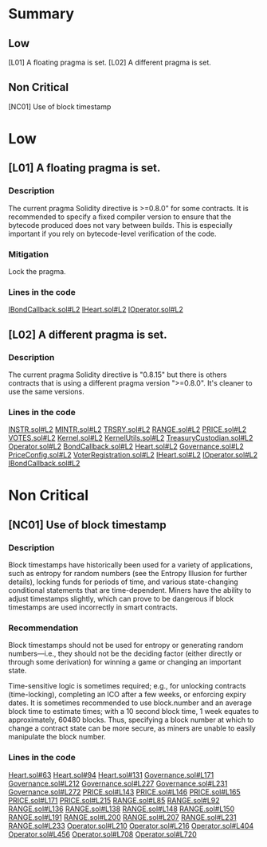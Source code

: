 # Summary
## Low
[L01] A floating pragma is set.
[L02] A different pragma is set.

## Non Critical
[NC01] Use of block timestamp

# Low
## [L01] A floating pragma is set.
### Description
The current pragma Solidity directive is >=0.8.0" for some contracts. It is recommended to specify a fixed compiler version to ensure that the bytecode produced 
does not vary between builds. 
This is especially important if you rely on bytecode-level verification of the code.

### Mitigation
Lock the pragma.

### Lines in the code
[IBondCallback.sol#L2](https://github.com/code-423n4/2022-08-olympus/blob/277535739c465c75d37c33d706ab76365df2aade/src/interfaces/IBondCallback.sol#L2)
[IHeart.sol#L2](https://github.com/code-423n4/2022-08-olympus/blob/277535739c465c75d37c33d706ab76365df2aade/src/policies/interfaces/IHeart.sol#L2)
[IOperator.sol#L2](https://github.com/code-423n4/2022-08-olympus/blob/277535739c465c75d37c33d706ab76365df2aade/src/policies/interfaces/IOperator.sol#L2)

## [L02] A different pragma is set.
### Description
The current pragma Solidity directive is "0.8.15" but there is others contracts that is using a different pragma version ">=0.8.0".
It's cleaner to use the same versions.

### Lines in the code
[INSTR.sol#L2](https://github.com/code-423n4/2022-08-olympus/blob/277535739c465c75d37c33d706ab76365df2aade/src/modules/INSTR.sol#L2)
[MINTR.sol#L2](https://github.com/code-423n4/2022-08-olympus/blob/277535739c465c75d37c33d706ab76365df2aade/src/modules/MINTR.sol#L2)
[TRSRY.sol#L2](https://github.com/code-423n4/2022-08-olympus/blob/277535739c465c75d37c33d706ab76365df2aade/src/modules/TRSRY.sol#L2)
[RANGE.sol#L2](https://github.com/code-423n4/2022-08-olympus/blob/277535739c465c75d37c33d706ab76365df2aade/src/modules/RANGE.sol#L2)
[PRICE.sol#L2](https://github.com/code-423n4/2022-08-olympus/blob/277535739c465c75d37c33d706ab76365df2aade/src/modules/PRICE.sol#L2)
[VOTES.sol#L2](https://github.com/code-423n4/2022-08-olympus/blob/277535739c465c75d37c33d706ab76365df2aade/src/modules/VOTES.sol#L2)
[Kernel.sol#L2](https://github.com/code-423n4/2022-08-olympus/blob/277535739c465c75d37c33d706ab76365df2aade/src/Kernel.sol#L2)
[KernelUtils.sol#L2](https://github.com/code-423n4/2022-08-olympus/blob/277535739c465c75d37c33d706ab76365df2aade/src/utils/KernelUtils.sol#L2)
[TreasuryCustodian.sol#L2](https://github.com/code-423n4/2022-08-olympus/blob/277535739c465c75d37c33d706ab76365df2aade/src/policies/TreasuryCustodian.sol#L2)
[Operator.sol#L2](https://github.com/code-423n4/2022-08-olympus/blob/277535739c465c75d37c33d706ab76365df2aade/src/policies/Operator.sol#L2)
[BondCallback.sol#L2](https://github.com/code-423n4/2022-08-olympus/blob/277535739c465c75d37c33d706ab76365df2aade/src/policies/BondCallback.sol#L2)
[Heart.sol#L2](https://github.com/code-423n4/2022-08-olympus/blob/277535739c465c75d37c33d706ab76365df2aade/src/policies/Heart.sol#L2)
[Governance.sol#L2](https://github.com/code-423n4/2022-08-olympus/blob/277535739c465c75d37c33d706ab76365df2aade/src/policies/Governance.sol#L2)
[PriceConfig.sol#L2](https://github.com/code-423n4/2022-08-olympus/blob/277535739c465c75d37c33d706ab76365df2aade/src/policies/PriceConfig.sol#L2)
[VoterRegistration.sol#L2](https://github.com/code-423n4/2022-08-olympus/blob/277535739c465c75d37c33d706ab76365df2aade/src/policies/VoterRegistration.sol#L2)
[IHeart.sol#L2](https://github.com/code-423n4/2022-08-olympus/blob/277535739c465c75d37c33d706ab76365df2aade/src/policies/interfaces/IHeart.sol#L2)
[IOperator.sol#L2](https://github.com/code-423n4/2022-08-olympus/blob/277535739c465c75d37c33d706ab76365df2aade/src/policies/interfaces/IOperator.sol#L2)
[IBondCallback.sol#L2](https://github.com/code-423n4/2022-08-olympus/blob/277535739c465c75d37c33d706ab76365df2aade/src/interfaces/IBondCallback.sol#L2)


# Non Critical
## [NC01] Use of block timestamp
### Description
Block timestamps have historically been used for a variety of applications, such as entropy for random numbers (see the Entropy Illusion for further details), 
locking funds for periods of time, and various state-changing conditional statements that are time-dependent. 
Miners have the ability to adjust timestamps slightly, which can prove to be dangerous if block timestamps are used incorrectly in smart contracts.

### Recommendation
Block timestamps should not be used for entropy or generating random numbers—i.e., they should not be the deciding factor 
(either directly or through some derivation) for winning a game or changing an important state.

Time-sensitive logic is sometimes required; e.g., for unlocking contracts (time-locking), completing an ICO after a few weeks, 
or enforcing expiry dates. It is sometimes recommended to use block.number and an average block time to estimate times; 
with a 10 second block time, 1 week equates to approximately, 60480 blocks. Thus, specifying a block number at which to change 
a contract state can be more secure, as miners are unable to easily manipulate the block number.

### Lines in the code
[Heart.sol#63](https://github.com/code-423n4/2022-08-olympus/blob/277535739c465c75d37c33d706ab76365df2aade/src/policies/Heart.sol#L63)
[Heart.sol#94](https://github.com/code-423n4/2022-08-olympus/blob/277535739c465c75d37c33d706ab76365df2aade/src/policies/Heart.sol#L94)
[Heart.sol#131](https://github.com/code-423n4/2022-08-olympus/blob/277535739c465c75d37c33d706ab76365df2aade/src/policies/Heart.sol#L131)
[Governance.sol#L171](https://github.com/code-423n4/2022-08-olympus/blob/277535739c465c75d37c33d706ab76365df2aade/src/policies/Governance.sol#L171)
[Governance.sol#L212](https://github.com/code-423n4/2022-08-olympus/blob/277535739c465c75d37c33d706ab76365df2aade/src/policies/Governance.sol#L212)
[Governance.sol#L227](https://github.com/code-423n4/2022-08-olympus/blob/277535739c465c75d37c33d706ab76365df2aade/src/policies/Governance.sol#L227)
[Governance.sol#L231](https://github.com/code-423n4/2022-08-olympus/blob/277535739c465c75d37c33d706ab76365df2aade/src/policies/Governance.sol#L231)
[Governance.sol#L272](https://github.com/code-423n4/2022-08-olympus/blob/277535739c465c75d37c33d706ab76365df2aade/src/policies/Governance.sol#L272)
[PRICE.sol#L143](https://github.com/code-423n4/2022-08-olympus/blob/277535739c465c75d37c33d706ab76365df2aade/src/modules/PRICE.sol#L143)
[PRICE.sol#L146](https://github.com/code-423n4/2022-08-olympus/blob/277535739c465c75d37c33d706ab76365df2aade/src/modules/PRICE.sol#L146)
[PRICE.sol#L165](https://github.com/code-423n4/2022-08-olympus/blob/277535739c465c75d37c33d706ab76365df2aade/src/modules/PRICE.sol#L165)
[PRICE.sol#L171](https://github.com/code-423n4/2022-08-olympus/blob/277535739c465c75d37c33d706ab76365df2aade/src/modules/PRICE.sol#L171)
[PRICE.sol#L215](https://github.com/code-423n4/2022-08-olympus/blob/277535739c465c75d37c33d706ab76365df2aade/src/modules/PRICE.sol#L215)
[RANGE.sol#L85](https://github.com/code-423n4/2022-08-olympus/blob/277535739c465c75d37c33d706ab76365df2aade/src/modules/RANGE.sol#L85)
[RANGE.sol#L92](https://github.com/code-423n4/2022-08-olympus/blob/277535739c465c75d37c33d706ab76365df2aade/src/modules/RANGE.sol#L92)
[RANGE.sol#L136](https://github.com/code-423n4/2022-08-olympus/blob/277535739c465c75d37c33d706ab76365df2aade/src/modules/RANGE.sol#L136)
[RANGE.sol#L138](https://github.com/code-423n4/2022-08-olympus/blob/277535739c465c75d37c33d706ab76365df2aade/src/modules/RANGE.sol#L138)
[RANGE.sol#L148](https://github.com/code-423n4/2022-08-olympus/blob/277535739c465c75d37c33d706ab76365df2aade/src/modules/RANGE.sol#L148)
[RANGE.sol#L150](https://github.com/code-423n4/2022-08-olympus/blob/277535739c465c75d37c33d706ab76365df2aade/src/modules/RANGE.sol#L150)
[RANGE.sol#L191](https://github.com/code-423n4/2022-08-olympus/blob/277535739c465c75d37c33d706ab76365df2aade/src/modules/RANGE.sol#L150)
[RANGE.sol#L200](https://github.com/code-423n4/2022-08-olympus/blob/277535739c465c75d37c33d706ab76365df2aade/src/modules/RANGE.sol#L200)
[RANGE.sol#L207](https://github.com/code-423n4/2022-08-olympus/blob/277535739c465c75d37c33d706ab76365df2aade/src/modules/RANGE.sol#L207)
[RANGE.sol#L231](https://github.com/code-423n4/2022-08-olympus/blob/277535739c465c75d37c33d706ab76365df2aade/src/modules/RANGE.sol#L231)
[RANGE.sol#L233](https://github.com/code-423n4/2022-08-olympus/blob/277535739c465c75d37c33d706ab76365df2aade/src/modules/RANGE.sol#L233)
[Operator.sol#L210](https://github.com/code-423n4/2022-08-olympus/blob/277535739c465c75d37c33d706ab76365df2aade/src/policies/Operator.sol#L210)
[Operator.sol#L216](https://github.com/code-423n4/2022-08-olympus/blob/277535739c465c75d37c33d706ab76365df2aade/src/policies/Operator.sol#L216)
[Operator.sol#L404](https://github.com/code-423n4/2022-08-olympus/blob/277535739c465c75d37c33d706ab76365df2aade/src/policies/Operator.sol#L404)
[Operator.sol#L456](https://github.com/code-423n4/2022-08-olympus/blob/277535739c465c75d37c33d706ab76365df2aade/src/policies/Operator.sol#L456)
[Operator.sol#L708](https://github.com/code-423n4/2022-08-olympus/blob/277535739c465c75d37c33d706ab76365df2aade/src/policies/Operator.sol#L708)
[Operator.sol#L720](https://github.com/code-423n4/2022-08-olympus/blob/277535739c465c75d37c33d706ab76365df2aade/src/policies/Operator.sol#L720)



